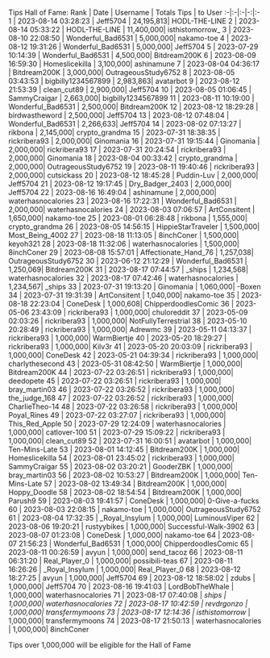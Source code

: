 Tips Hall of Fame:
Rank | Date | Username | Totals Tips | to User
:-|:-|:-|-:|:-
1 | 2023-08-14 03:28:23 | Jeff5704 | 24,195,813| HODL-THE-LINE
2 | 2023-08-14 05:33:22 | HODL-THE-LINE | 11,400,000| isthistomorrow_
3 | 2023-08-10 22:08:50 | Wonderful_Bad6531 | 5,000,000| nakamo-toe
4 | 2023-08-12 19:31:26 | Wonderful_Bad6531 | 5,000,000| Jeff5704
5 | 2023-07-29 10:14:39 | Wonderful_Bad6531 | 4,500,000| Bitdream200K
6 | 2023-08-09 16:59:30 | Homeslicekilla | 3,100,000| ashinamune
7 | 2023-08-04 04:36:17 | Bitdream200K | 3,000,000| OutrageousStudy6752
8 | 2023-08-05 03:43:53 | bigbilly1234567899 | 2,983,863| avatarbot
9 | 2023-08-12 21:53:39 | clean_cut89 | 2,900,000| Jeff5704
10 | 2023-08-05 01:06:45 | SammyCraigar | 2,663,000| bigbilly1234567899
11 | 2023-08-11 10:19:00 | Wonderful_Bad6531 | 2,500,000| Bitdream200K
12 | 2023-08-12 18:29:28 | birdwastheword | 2,500,000| Jeff5704
13 | 2023-08-12 07:48:04 | Wonderful_Bad6531 | 2,266,633| Jeff5704
14 | 2023-08-02 07:13:27 | rikbona | 2,145,000| crypto_grandma
15 | 2023-07-31 18:38:35 | rickribera93 | 2,000,000| Ginomania
16 | 2023-07-31 19:15:44 | Ginomania | 2,000,000| rickribera93
17 | 2023-07-31 20:24:54 | rickribera93 | 2,000,000| Ginomania
18 | 2023-08-04 00:33:42 | crypto_grandma | 2,000,000| OutrageousStudy6752
19 | 2023-08-11 19:40:46 | rickribera93 | 2,000,000| cutsickass
20 | 2023-08-12 18:45:28 | Puddin-Luv | 2,000,000| Jeff5704
21 | 2023-08-12 19:17:45 | Dry_Badger_2403 | 2,000,000| Jeff5704
22 | 2023-08-16 16:49:04 | ashinamune | 2,000,000| waterhasnocalories
23 | 2023-08-16 17:22:31 | Wonderful_Bad6531 | 2,000,000| waterhasnocalories
24 | 2023-08-03 07:06:57 | ArtConsitent | 1,650,000| nakamo-toe
25 | 2023-08-01 06:28:48 | rikbona | 1,555,000| crypto_grandma
26 | 2023-08-05 14:56:15 | HippieStarTraveler | 1,500,000| Most_Being_4002
27 | 2023-08-18 11:13:05 | 8inchConer | 1,500,000| keyoh321
28 | 2023-08-18 11:32:06 | waterhasnocalories | 1,500,000| 8inchConer
29 | 2023-08-08 15:57:01 | Affectionate_Hand_76 | 1,257,038| OutrageousStudy6752
30 | 2023-06-12 21:12:29 | Wonderful_Bad6531 | 1,250,069| Bitdream200K
31 | 2023-08-17 07:44:57 | _ships | 1,234,568| waterhasnocalories
32 | 2023-08-17 07:42:46 | waterhasnocalories | 1,234,567| _ships
33 | 2023-07-31 19:13:20 | Ginomania | 1,060,000| -Boxen
34 | 2023-07-31 19:31:39 | ArtConsitent | 1,040,000| nakamo-toe
35 | 2023-08-18 22:23:04 | ConeDesk | 1,000,608| ChipperdoodlesComic
36 | 2023-05-06 23:43:09 | rickribera93 | 1,000,000| chuloreddit
37 | 2023-05-09 02:03:26 | rickribera93 | 1,000,000| NotFullyTerrestrial
38 | 2023-05-10 20:28:49 | rickribera93 | 1,000,000| Adrewmc
39 | 2023-05-11 04:13:37 | rickribera93 | 1,000,000| WarmBiertje
40 | 2023-05-20 18:29:27 | rickribera93 | 1,000,000| Kilv3r
41 | 2023-05-20 20:03:09 | rickribera93 | 1,000,000| ConeDesk
42 | 2023-05-21 04:39:34 | rickribera93 | 1,000,000| charlythesecond
43 | 2023-05-31 08:42:50 | WarmBiertje | 1,000,000| Bitdream200K
44 | 2023-07-22 03:26:51 | rickribera93 | 1,000,000| deedopete
45 | 2023-07-22 03:26:51 | rickribera93 | 1,000,000| bray_martin03
46 | 2023-07-22 03:26:52 | rickribera93 | 1,000,000| the_judge_168
47 | 2023-07-22 03:26:52 | rickribera93 | 1,000,000| CharlieTheo-14
48 | 2023-07-22 03:26:58 | rickribera93 | 1,000,000| Poyal_Rines
49 | 2023-07-22 03:27:07 | rickribera93 | 1,000,000| This_Red_Apple
50 | 2023-07-29 12:24:09 | waterhasnocalories | 1,000,000| catlover-100
51 | 2023-07-29 15:09:22 | rickribera93 | 1,000,000| clean_cut89
52 | 2023-07-31 16:00:51 | avatarbot | 1,000,000| Ten-Mins-Late
53 | 2023-08-01 14:12:45 | Bitdream200K | 1,000,000| Homeslicekilla
54 | 2023-08-01 23:45:02 | rickribera93 | 1,000,000| SammyCraigar
55 | 2023-08-02 03:20:21 | GooderZBK | 1,000,000| bray_martin03
56 | 2023-08-02 10:53:27 | Bitdream200K | 1,000,000| Ten-Mins-Late
57 | 2023-08-02 13:49:34 | Bitdream200K | 1,000,000| Hoppy_Doodle
58 | 2023-08-02 18:54:54 | Bitdream200K | 1,000,000| Parush9
59 | 2023-08-03 19:41:57 | ConeDesk | 1,000,000| 0-Give-a-fucks
60 | 2023-08-03 22:08:15 | nakamo-toe | 1,000,000| OutrageousStudy6752
61 | 2023-08-04 17:32:35 | _Royal_Insylum | 1,000,000| LuminousViper
62 | 2023-08-06 19:20:21 | rustyybikes | 1,000,000| Successful-Walk-3902
63 | 2023-08-07 01:23:08 | ConeDesk | 1,000,000| nakamo-toe
64 | 2023-08-07 21:56:23 | Wonderful_Bad6531 | 1,000,000| ChipperdoodlesComic
65 | 2023-08-11 00:26:59 | avyun | 1,000,000| send_tacoz
66 | 2023-08-11 06:31:20 | Real_Player_0 | 1,000,000| possibili-teas
67 | 2023-08-11 16:26:26 | _Royal_Insylum | 1,000,000| Real_Player_0
68 | 2023-08-12 18:27:25 | avyun | 1,000,000| Jeff5704
69 | 2023-08-12 18:58:02 | zdubs | 1,000,000| Jeff5704
70 | 2023-08-16 19:41:03 | LordBobTheWhale | 1,000,000| waterhasnocalories
71 | 2023-08-17 07:40:08 | _ships | 1,000,000| waterhasnocalories
72 | 2023-08-17 10:42:59 | revdrgonzo | 1,000,000| transfermymoons
73 | 2023-08-17 12:14:36 | isthistomorrow_ | 1,000,000| transfermymoons
74 | 2023-08-17 21:50:13 | waterhasnocalories | 1,000,000| 8inchConer

Tips over 1,000,000 will be eligible for the Hall of Fame
